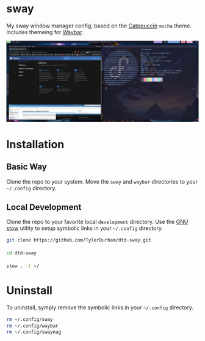 # sway

My sway window manager config, based on the [Catppuccin] `mocha` theme. Includes themeing for [Waybar]. 

![A screenshot of the sway theme](https://github.com/TylerDurham/dtd-sway/blob/main/media/screenshot1.png?raw=true)

# Installation

## Basic Way

Clone the repo to your system. Move the `sway` and `waybar` directories to your `~/.config` directory.

## Local Development

Clone the repo to your favorite local `development` directory. Use the [GNU] [stow] utility to setup symbolic links in your `~/.config` directory. 

``` sh
git clone https://github.com/TylerDurham/dtd-sway.git

cd dtd-sway

stow . -t ~/
```

# Uninstall

To uninstall, symply remove the symbolic links in your `~/.config` directory.

``` sh
rm ~/.config/sway
rm ~/.config/waybar
rm ~/.config/swaynag
```

[GNU]: https://www.gnu.org/
[stow]: https://www.gnu.org/software/stow/
[Catppuccin]: https://catppuccin.com/
[Waybar]: https://github.com/Alexays/Waybar 
